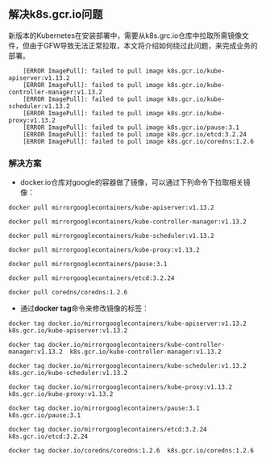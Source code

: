 ## 解决k8s.gcr.io问题

新版本的Kubernetes在安装部署中，需要从k8s.grc.io仓库中拉取所需镜像文件，但由于GFW导致无法正常拉取，本文将介绍如何绕过此问题，来完成业务的部署。

```
    [ERROR ImagePull]: failed to pull image k8s.gcr.io/kube-apiserver:v1.13.2
    [ERROR ImagePull]: failed to pull image k8s.gcr.io/kube-controller-manager:v1.13.2
    [ERROR ImagePull]: failed to pull image k8s.gcr.io/kube-scheduler:v1.13.2
    [ERROR ImagePull]: failed to pull image k8s.gcr.io/kube-proxy:v1.13.2
    [ERROR ImagePull]: failed to pull image k8s.gcr.io/pause:3.1
    [ERROR ImagePull]: failed to pull image k8s.gcr.io/etcd:3.2.24
    [ERROR ImagePull]: failed to pull image k8s.gcr.io/coredns:1.2.6
```

### 解决方案

* docker.io仓库对google的容器做了镜像，可以通过下列命令下拉取相关镜像：

`docker pull mirrorgooglecontainers/kube-apiserver:v1.13.2`

`docker pull mirrorgooglecontainers/kube-controller-manager:v1.13.2`

`docker pull mirrorgooglecontainers/kube-scheduler:v1.13.2`

`docker pull mirrorgooglecontainers/kube-proxy:v1.13.2`

`docker pull mirrorgooglecontainers/pause:3.1`

`docker pull mirrorgooglecontainers/etcd:3.2.24`

`docker pull coredns/coredns:1.2.6`

* 通过**docker tag**命令来修改镜像的标签：

`docker tag docker.io/mirrorgooglecontainers/kube-apiserver:v1.13.2  k8s.gcr.io/kube-apiserver:v1.13.2`

`docker tag docker.io/mirrorgooglecontainers/kube-controller-manager:v1.13.2  k8s.gcr.io/kube-controller-manager:v1.13.2`

`docker tag docker.io/mirrorgooglecontainers/kube-scheduler:v1.13.2  k8s.gcr.io/kube-scheduler:v1.13.2`

`docker tag docker.io/mirrorgooglecontainers/kube-proxy:v1.13.2  k8s.gcr.io/kube-proxy:v1.13.2`

`docker tag docker.io/mirrorgooglecontainers/pause:3.1  k8s.gcr.io/pause:3.1`

`docker tag docker.io/mirrorgooglecontainers/etcd:3.2.24  k8s.gcr.io/etcd:3.2.24`

`docker tag docker.io/coredns/coredns:1.2.6  k8s.gcr.io/coredns:1.2.6`

